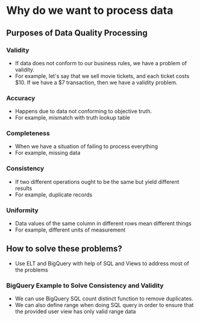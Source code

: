 # Why do we want to process data

## Purposes of Data Quality Processing

### Validity

- If data does not conform to our business rules, we have a problem of validity.
- For example, let's say that we sell movie tickets, and each ticket costs $10. If we have a $7 transaction, then we have a validity problem.

### Accuracy

- Happens due to data not conforming to objective truth.
- For example, mismatch with truth lookup table

### Completeness

- When we have a situation of failing to process everything
- For example, missing data

### Consistency

- If two different operations ought to be the same but yield different results
- For example, duplicate records

### Uniformity

- Data values of the same column in different rows mean different things
- For example, different units of measurement

## How to solve these problems?

- Use ELT and BigQuery with help of SQL and Views to address most of the problems

### BigQuery Example to Solve Consistency and Validity

- We can use BigQuery SQL count distinct function to remove duplicates.
- We can also define range when doing SQL query in order to ensure that the provided user view has only valid range data

